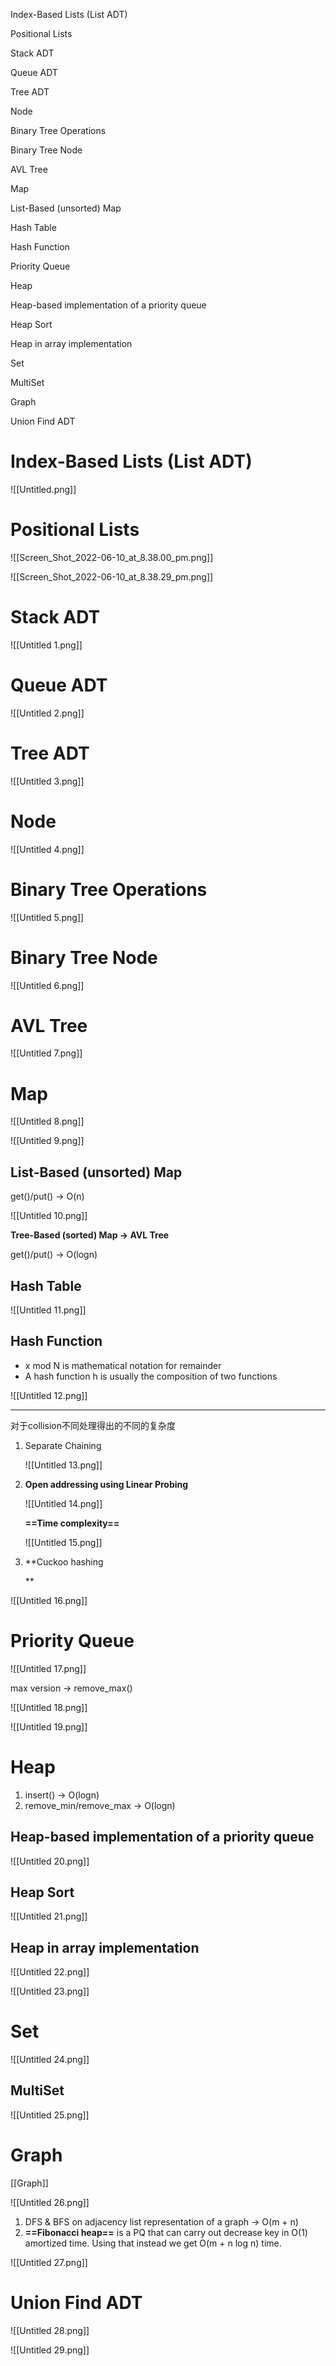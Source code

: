 Index-Based Lists (List ADT)

Positional Lists

Stack ADT

Queue ADT

Tree ADT

Node

Binary Tree Operations

Binary Tree Node

AVL Tree

Map

List-Based (unsorted) Map

Hash Table

Hash Function

Priority Queue

Heap

Heap-based implementation of a priority queue

Heap Sort

Heap in array implementation

Set

MultiSet

Graph

Union Find ADT

# **Index-Based Lists (List ADT)**

![[Untitled.png]]

# **Positional Lists**

![[Screen_Shot_2022-06-10_at_8.38.00_pm.png]]

![[Screen_Shot_2022-06-10_at_8.38.29_pm.png]]

# **Stack ADT**

![[Untitled 1.png]]

# **Queue ADT**

![[Untitled 2.png]]

# Tree **ADT**

![[Untitled 3.png]]

# **Node**

![[Untitled 4.png]]

# Binary Tree Operations

![[Untitled 5.png]]

# Binary Tree Node

![[Untitled 6.png]]

# AVL Tree

![[Untitled 7.png]]

# Map

![[Untitled 8.png]]

![[Untitled 9.png]]

## **List-Based (unsorted) Map**

get()/put() → O(n)

![[Untitled 10.png]]

  
  
**Tree-Based (sorted) Map → AVL Tree**

get()/put() → O(logn)

## Hash Table

![[Untitled 11.png]]

## Hash Function

- x mod N is mathematical notation for remainder
- A hash function h is usually the composition of two functions

![[Untitled 12.png]]

---

对于collision不同处理得出的不同的复杂度

1. Separate Chaining
    
    ![[Untitled 13.png]]
    
2. **Open addressing using Linear Probing**
    
    ![[Untitled 14.png]]
    
      
    
    **==Time complexity==**
    
    ![[Untitled 15.png]]
    
3. **Cuckoo hashing  
      
    **

![[Untitled 16.png]]

# Priority Queue

![[Untitled 17.png]]

max version → remove_max()

![[Untitled 18.png]]

![[Untitled 19.png]]

# Heap

1. insert() → O(logn)
2. remove_min/remove_max → O(logn)

## **Heap-based implementation of a priority queue**

![[Untitled 20.png]]

## Heap Sort

![[Untitled 21.png]]

## Heap in array implementation

![[Untitled 22.png]]

![[Untitled 23.png]]

# Set

![[Untitled 24.png]]

## MultiSet

![[Untitled 25.png]]

# Graph

[[Graph]]

![[Untitled 26.png]]

1. DFS & BFS on adjacency list representation of a graph → O(m + n)
2. **==Fibonacci heap==** is a PQ that can carry out decrease key in O(1) amortized time. Using that instead we get O(m + n log n) time.

![[Untitled 27.png]]

# **Union Find ADT**

![[Untitled 28.png]]

![[Untitled 29.png]]